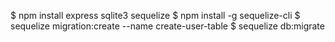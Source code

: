 $ npm install express sqlite3 sequelize
$ npm install -g sequelize-cli 
$ sequelize migration:create --name create-user-table
$ sequelize db:migrate
